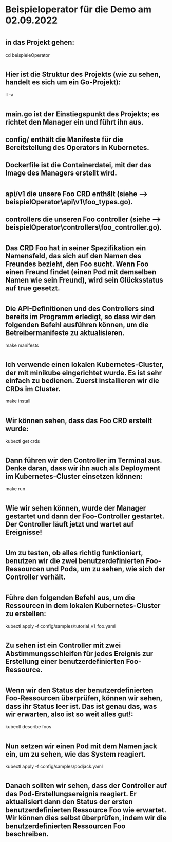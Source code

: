 # Beispieloperator für die Demo am 02.09.2022
#
#
## in das Projekt gehen:
cd beispieleOperator
#
## Hier ist die Struktur des Projekts (wie zu sehen, handelt es sich um ein Go-Projekt): ##
ll -a
#
## main.go ist der Einstiegspunkt des Projekts; es richtet den Manager ein und führt ihn aus.
## config/ enthält die Manifeste für die Bereitstellung des Operators in Kubernetes.
## Dockerfile ist die Containerdatei, mit der das Image des Managers erstellt wird.
#



## api/v1 die unsere Foo CRD enthält  (siehe --> beispielOperator\api\v1\foo_types.go).
## controllers die unseren Foo controller (siehe --> beispielOperator\controllers\foo_controller.go).
#
## Das CRD Foo hat in seiner Spezifikation ein Namensfeld, das sich auf den Namen des Freundes bezieht, den Foo sucht. Wenn Foo einen Freund findet (einen Pod mit demselben Namen wie sein Freund), wird sein Glücksstatus auf true gesetzt.
#
## Die API-Definitionen und des Controllers sind bereits im Programm erledigt, so dass wir den folgenden Befehl ausführen können, um die Betreibermanifeste zu aktualisieren. 
make manifests
#

## Ich verwende einen lokalen Kubernetes-Cluster, der mit minikube eingerichtet wurde. Es ist sehr einfach zu bedienen. Zuerst installieren wir die CRDs im Cluster.
make install
#
## Wir können sehen, dass das Foo CRD erstellt wurde:
kubectl get crds
#
## Dann führen wir den Controller im Terminal aus. Denke daran, dass wir ihn auch als Deployment im Kubernetes-Cluster einsetzen können:
make run
#
## Wie wir sehen können, wurde der Manager gestartet und dann der Foo-Controller gestartet. Der Controller läuft jetzt und wartet auf Ereignisse!
#
## Um zu testen, ob alles richtig funktioniert, benutzen wir die zwei benutzerdefinierten Foo-Ressourcen und Pods, um zu sehen, wie sich der Controller verhält.
#
## Führe den folgenden Befehl aus, um die Ressourcen in dem lokalen Kubernetes-Cluster zu erstellen:
kubectl apply -f config/samples/tutorial_v1_foo.yaml
#
## Zu sehen ist ein Controller mit zwei Abstimmungsschleifen für jedes Ereignis zur Erstellung einer benutzerdefinierten Foo-Ressource.
#
## Wenn wir den Status der benutzerdefinierten Foo-Ressourcen überprüfen, können wir sehen, dass ihr Status leer ist. Das ist genau das, was wir erwarten, also ist so weit alles gut!:
kubectl describe foos
#
## Nun setzen wir einen Pod mit dem Namen jack ein, um zu sehen, wie das System reagiert.
kubectl apply -f config/samples/podjack.yaml
#
## Danach sollten wir sehen, dass der Controller auf das Pod-Erstellungsereignis reagiert. Er aktualisiert dann den Status der ersten benutzerdefinierten Ressource Foo wie erwartet. Wir können dies selbst überprüfen, indem wir die benutzerdefinierten Ressourcen Foo beschreiben.
#
#
#
